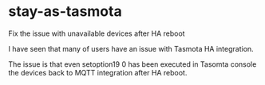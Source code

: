 # stay-as-tasmota
Fix the issue with unavailable devices after HA reboot

I have seen that many of users have an issue with Tasmota HA integration. 

The issue is that even setoption19 0 has been executed in Tasomta console the devices back to MQTT integration after HA reboot.

